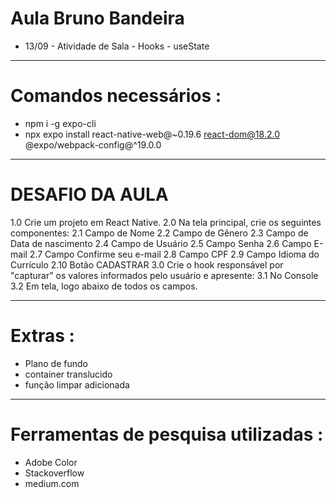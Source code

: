 # Aula Bruno Bandeira
- 13/09 - Atividade de Sala - Hooks - useState
-----------------------------------------------------
# Comandos necessários :
- npm i -g expo-cli
- npx expo install react-native-web@~0.19.6 react-dom@18.2.0 @expo/webpack-config@^19.0.0
-----------------------------------------------------

 # DESAFIO DA AULA #
1.0 Crie um projeto em React Native. 
2.0 Na tela principal, crie os seguintes componentes:
2.1 Campo de Nome
2.2 Campo de Gênero
2.3 Campo de Data de nascimento
2.4 Campo de Usuário
2.5 Campo Senha
2.6 Campo E-mail
2.7 Campo Confirme seu e-mail
2.8 Campo CPF
2.9 Campo Idioma do Currículo
2.10 Botão CADASTRAR
3.0 Crie o hook responsável por "capturar" os valores informados pelo usuário e apresente:
3.1 No Console
3.2 Em tela, logo abaixo de todos os campos. 


-------------------------------------------------------

# Extras :
- Plano de fundo
- container translucido
- função limpar adicionada

-------------------------------------------------------

# Ferramentas de pesquisa utilizadas :
- Adobe Color
- Stackoverflow
- medium.com